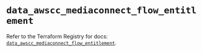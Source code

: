 # `data_awscc_mediaconnect_flow_entitlement`

Refer to the Terraform Registry for docs: [`data_awscc_mediaconnect_flow_entitlement`](https://registry.terraform.io/providers/hashicorp/awscc/0.70.0/docs/data-sources/mediaconnect_flow_entitlement).
